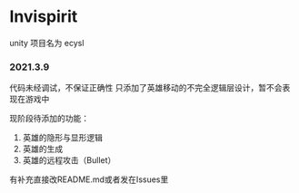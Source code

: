 # Invispirit
unity 项目名为 ecysl
### 2021.3.9
代码未经调试，不保证正确性
只添加了英雄移动的不完全逻辑层设计，暂不会表现在游戏中

现阶段待添加的功能：
1. 英雄的隐形与显形逻辑
2. 英雄的生成
3. 英雄的远程攻击（Bullet）

有补充直接改README.md或者发在Issues里
